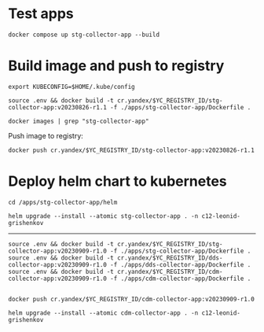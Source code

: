 

# Test apps

```shell
docker compose up stg-collector-app --build
```


# Build image and push to registry

```shell
export KUBECONFIG=$HOME/.kube/config
```

```shell
source .env && docker build -t cr.yandex/$YC_REGISTRY_ID/stg-collector-app:v20230826-r1.1 -f ./apps/stg-collector-app/Dockerfile .
```

```shell
docker images | grep "stg-collector-app" 
```

Push image to registry:

```shell
docker push cr.yandex/$YC_REGISTRY_ID/stg-collector-app:v20230826-r1.1
```

# Deploy helm chart to kubernetes 

```shell
cd /apps/stg-collector-app/helm
```

```shell
helm upgrade --install --atomic stg-collector-app . -n c12-leonid-grishenkov 
```


---


```shell
source .env && docker build -t cr.yandex/$YC_REGISTRY_ID/stg-collector-app:v20230909-r1.0 -f ./apps/stg-collector-app/Dockerfile .
source .env && docker build -t cr.yandex/$YC_REGISTRY_ID/dds-collector-app:v20230909-r1.0 -f ./apps/dds-collector-app/Dockerfile .
source .env && docker build -t cr.yandex/$YC_REGISTRY_ID/cdm-collector-app:v20230909-r1.0 -f ./apps/cdm-collector-app/Dockerfile .


docker push cr.yandex/$YC_REGISTRY_ID/cdm-collector-app:v20230909-r1.0

helm upgrade --install --atomic cdm-collector-app . -n c12-leonid-grishenkov 
```